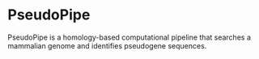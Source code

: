 # PseudoPipe
PseudoPipe is a homology-based computational pipeline that searches a mammalian genome and identifies pseudogene sequences.
